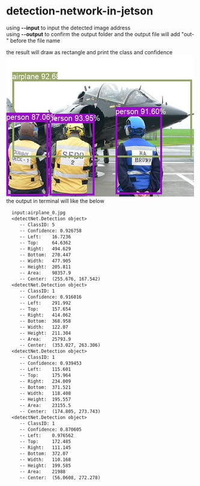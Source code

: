 # detection-network-in-jetson
using __--input__ to input the detected image address  
using __--output__ to confirm the output folder and the output file will add "out-" before the file name  

the result will draw as rectangle and print the class and confidence  
![output](out-airplane_0.jpg)  
the output in terminal will like the below
```
  input:airplane_0.jpg
  <detectNet.Detection object>
     -- ClassID: 5
     -- Confidence: 0.926758
     -- Left:    16.7236
     -- Top:     64.6362
     -- Right:   494.629
     -- Bottom:  270.447
     -- Width:   477.905
     -- Height:  205.811
     -- Area:    98357.9
     -- Center:  (255.676, 167.542)
  <detectNet.Detection object>
     -- ClassID: 1
     -- Confidence: 0.916016
     -- Left:    291.992
     -- Top:     157.654
     -- Right:   414.062
     -- Bottom:  368.958
     -- Width:   122.07
     -- Height:  211.304
     -- Area:    25793.9
     -- Center:  (353.027, 263.306)
  <detectNet.Detection object>
     -- ClassID: 1
     -- Confidence: 0.939453
     -- Left:    115.601
     -- Top:     175.964
     -- Right:   234.009
     -- Bottom:  371.521
     -- Width:   118.408
     -- Height:  195.557
     -- Area:    23155.5
     -- Center:  (174.805, 273.743)
  <detectNet.Detection object>
     -- ClassID: 1
     -- Confidence: 0.870605
     -- Left:    0.976562
     -- Top:     172.485
     -- Right:   111.145
     -- Bottom:  372.07
     -- Width:   110.168
     -- Height:  199.585
     -- Area:    21988
     -- Center:  (56.0608, 272.278)
```
